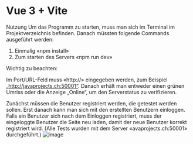 # Vue 3 + Vite

Nutzung
Um das Programm zu starten, muss man sich im Terminal im Projektverzeichnis befinden. Danach müssten folgende Commands ausgeführt werden:

1.	Einmalig «npm install»
2.	Zum starten des Servers «npm run dev»

Wichtig zu beachten:

Im Port/URL-Feld muss «http://» eingegeben werden, zum Beispiel „http://javaprojects.ch:50001“. Danach erhält man entweder einen grünen Umriss oder die Anzeige „Online“, um den Serverstatus zu verifizieren.

Zunächst müssen die Benutzer registriert werden, die getestet werden sollen. Erst danach kann man sich mit den erstellten Benutzern einloggen. Falls ein Benutzer sich nach dem Einloggen registriert, muss der eingeloggte Benutzer die Seite neu laden, damit der neue Benutzer korrekt registriert wird. (Alle Tests wurden mit dem Server «avaprojects.ch:50001» durchgeführt.)
![image](https://github.com/user-attachments/assets/ada3dcc9-db17-46dc-933d-5ff3fcdae403)

